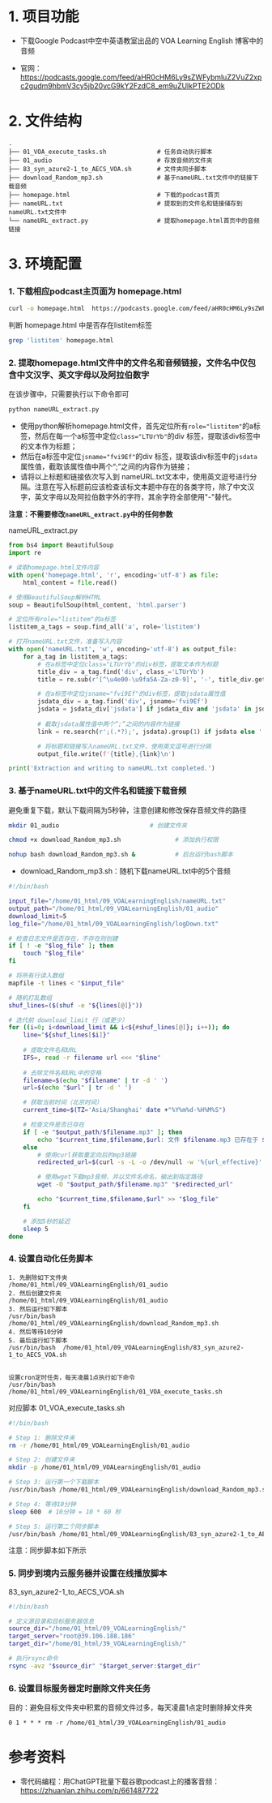 # 1. 项目功能

- 下载Google Podcast中空中英语教室出品的 VOA Learning English 博客中的音频

- 官网：https://podcasts.google.com/feed/aHR0cHM6Ly9sZWFybmluZ2VuZ2xpc2gudm9hbmV3cy5jb20vcG9kY2FzdC8_em9uZUlkPTE2ODk


# 2. 文件结构

```
.
├── 01_VOA_execute_tasks.sh              # 任务自动执行脚本
├── 01_audio                             # 存放音频的文件夹
├── 83_syn_azure2-1_to_AECS_VOA.sh       # 文件夹同步脚本
├── download_Random_mp3.sh               # 基于nameURL.txt文件中的链接下载音频
├── homepage.html                        # 下载的podcast首页
├── nameURL.txt                          # 提取到的文件名和链接储存到nameURL.txt文件中
└── nameURL_extract.py                   # 提取homepage.html首页中的音频链接
```


# 3. 环境配置

### 1. 下载相应podcast主页面为 homepage.html

```bash
curl -o homepage.html  https://podcasts.google.com/feed/aHR0cHM6Ly9sZWFybmluZ2VuZ2xpc2gudm9hbmV3cy5jb20vcG9kY2FzdC8_em9uZUlkPTE2ODk
```

判断 homepage.html 中是否存在listitem标签

```bash
grep 'listitem' homepage.html
```

### 2. 提取homepage.html文件中的文件名和音频链接，文件名中仅包含中文汉字、英文字母以及阿拉伯数字

在该步骤中，只需要执行以下命令即可

```python
python nameURL_extract.py
```

- 使用python解析homepage.html文件，首先定位所有`role="listitem"`的a标签，然后在每一个a标签中定位`class="LTUrYb"`的div 标签，提取该div标签中的文本作为标题；
- 然后在a标签中定位`jsname="fvi9Ef"`的div 标签，提取该div标签中的`jsdata`属性值，截取该属性值中两个“;”之间的内容作为链接；
- 请将以上标题和链接依次写入到 nameURL.txt文本中，使用英文逗号进行分隔。注意在写入标题前应该检查该标文本题中存在的各类字符，除了中文汉字，英文字母以及阿拉伯数字外的字符，其余字符全部使用"-"替代。

**注意：不需要修改`nameURL_extract.py`中的任何参数**

nameURL_extract.py

```python
from bs4 import BeautifulSoup
import re

# 读取homepage.html文件内容
with open('homepage.html', 'r', encoding='utf-8') as file:
    html_content = file.read()

# 使用BeautifulSoup解析HTML
soup = BeautifulSoup(html_content, 'html.parser')

# 定位所有role="listitem"的a标签
listitem_a_tags = soup.find_all('a', role='listitem')

# 打开nameURL.txt文件，准备写入内容
with open('nameURL.txt', 'w', encoding='utf-8') as output_file:
    for a_tag in listitem_a_tags:
        # 在a标签中定位class="LTUrYb"的div标签，提取文本作为标题
        title_div = a_tag.find('div', class_='LTUrYb')
        title = re.sub(r'[^\u4e00-\u9fa5A-Za-z0-9]', '-', title_div.get_text()) if title_div else ''

        # 在a标签中定位jsname="fvi9Ef"的div标签，提取jsdata属性值
        jsdata_div = a_tag.find('div', jsname='fvi9Ef')
        jsdata = jsdata_div['jsdata'] if jsdata_div and 'jsdata' in jsdata_div.attrs else ''
        
        # 截取jsdata属性值中两个“;”之间的内容作为链接
        link = re.search(r';(.*?);', jsdata).group(1) if jsdata else ''

        # 将标题和链接写入nameURL.txt文件，使用英文逗号进行分隔
        output_file.write(f'{title},{link}\n')

print('Extraction and writing to nameURL.txt completed.')
```

### 3. 基于nameURL.txt中的文件名和链接下载音频

避免重复下载，默认下载间隔为5秒钟，注意创建和修改保存音频文件的路径

```bash
mkdir 01_audio                         # 创建文件夹

chmod +x download_Random_mp3.sh               # 添加执行权限

nohup bash download_Random_mp3.sh &           # 后台运行bash脚本
```


- download_Random_mp3.sh：随机下载nameURL.txt中的5个音频

```sh
#!/bin/bash

input_file="/home/01_html/09_VOALearningEnglish/nameURL.txt"
output_path="/home/01_html/09_VOALearningEnglish/01_audio"
download_limit=5
log_file="/home/01_html/09_VOALearningEnglish/logDown.txt"

# 检查日志文件是否存在，不存在则创建
if [ ! -e "$log_file" ]; then
    touch "$log_file"
fi

# 将所有行读入数组
mapfile -t lines < "$input_file"

# 随机打乱数组
shuf_lines=($(shuf -e "${lines[@]}"))

# 迭代前 download_limit 行（或更少）
for ((i=0; i<download_limit && i<${#shuf_lines[@]}; i++)); do
    line="${shuf_lines[$i]}"
    
    # 提取文件名和URL
    IFS=, read -r filename url <<< "$line"
    
    # 去除文件名和URL中的空格
    filename=$(echo "$filename" | tr -d ' ')
    url=$(echo "$url" | tr -d ' ')

    # 获取当前时间（北京时间）
    current_time=$(TZ='Asia/Shanghai' date +"%Y%m%d-%H%M%S")

    # 检查文件是否已存在
    if [ -e "$output_path/$filename.mp3" ]; then
        echo "$current_time,$filename,$url: 文件 $filename.mp3 已存在于 $output_path。跳过..." >> "$log_file"
    else
        # 使用curl获取重定向后的mp3链接
        redirected_url=$(curl -s -L -o /dev/null -w '%{url_effective}' "$url")

        # 使用wget下载mp3音频，并以文件名命名，输出到指定路径
        wget -O "$output_path/$filename.mp3" "$redirected_url"

        echo "$current_time,$filename,$url" >> "$log_file"
    fi

    # 添加5秒的延迟
    sleep 5
done
```


### 4. 设置自动化任务脚本

```
1. 先删除如下文件夹
/home/01_html/09_VOALearningEnglish/01_audio
2. 然后创建文件夹
/home/01_html/09_VOALearningEnglish/01_audio
3. 然后运行如下脚本
/usr/bin/bash  /home/01_html/09_VOALearningEnglish/download_Random_mp3.sh
4. 然后等待10分钟
5. 最后运行如下脚本
/usr/bin/bash  /home/01_html/09_VOALearningEnglish/83_syn_azure2-1_to_AECS_VOA.sh


设置cron定时任务，每天凌晨1点执行如下命令
/usr/bin/bash  /home/01_html/09_VOALearningEnglish/01_VOA_execute_tasks.sh
```


对应脚本 01_VOA_execute_tasks.sh

```sh
#!/bin/bash

# Step 1: 删除文件夹
rm -r /home/01_html/09_VOALearningEnglish/01_audio

# Step 2: 创建文件夹
mkdir -p /home/01_html/09_VOALearningEnglish/01_audio

# Step 3: 运行第一个下载脚本
/usr/bin/bash /home/01_html/09_VOALearningEnglish/download_Random_mp3.sh

# Step 4: 等待10分钟
sleep 600  # 10分钟 = 10 * 60 秒

# Step 5: 运行第二个同步脚本
/usr/bin/bash /home/01_html/09_VOALearningEnglish/83_syn_azure2-1_to_AECS_VOA.sh

```

注意：同步脚本如下所示

### 5. 同步到境内云服务器并设置在线播放脚本


83_syn_azure2-1_to_AECS_VOA.sh

```bash
#!/bin/bash

# 定义源目录和目标服务器信息
source_dir="/home/01_html/09_VOALearningEnglish/"
target_server="root@39.106.188.186"
target_dir="/home/01_html/39_VOALearningEnglish/"

# 执行rsync命令
rsync -avz "$source_dir" "$target_server:$target_dir"
```

### 6. 设置目标服务器定时删除文件夹任务

目的：避免目标文件夹中积累的音频文件过多，每天凌晨1点定时删除掉文件夹

```cron
0 1 * * * rm -r /home/01_html/39_VOALearningEnglish/01_audio
```




# 参考资料

- 零代码编程：用ChatGPT批量下载谷歌podcast上的播客音频：https://zhuanlan.zhihu.com/p/661487722

